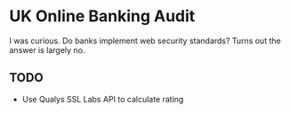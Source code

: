 UK Online Banking Audit
=======================

I was curious. Do banks implement web security standards? Turns out the answer
is largely no.

TODO
----

* Use Qualys SSL Labs API to calculate rating
